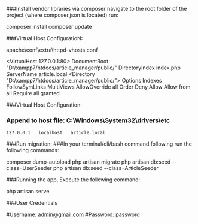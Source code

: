 ###Install vendor libraries via composer navigate to the root folder of the project (where composer.json is located) run:

composer install
composer update

###Virtual Host ConfiguratioN:

apache\conf\extra\httpd-vhosts.conf

<VirtualHost 127.0.0.1:80>
    DocumentRoot "D:/xampp7/htdocs/article_manager/public/"
    DirectoryIndex index.php
    ServerName article.local
    <Directory "D:/xampp7/htdocs/article_manager/public/">
        Options Indexes FollowSymLinks MultiViews
        AllowOverride all
        Order Deny,Allow
        Allow from all
        Require all granted
    </Directory>
</VirtualHost>


###Virtual Host Configuration:
### Append to host file: C:\Windows\System32\drivers\etc

    127.0.0.1   localhost   article.local   

###Run migration:
###In your terminal/cli/bash command following  run the following commands:

composer dump-autoload
php artisan migrate
php artisan db:seed --class=UserSeeder
php artisan db:seed --class=ArticleSeeder

###Running the app, Execute the following command:

php artisan serve


###User Credentials

#Username: admin@gmail.com
#Password: password

